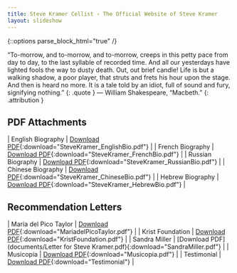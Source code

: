 ```yaml
---
title: Steve Kramer Cellist ‹ The Official Website of Steve Kramer
layout: slideshow
---
```

{::options parse_block_html="true" /}

“To-morrow, and to-morrow, and to-morrow, creeps in this petty pace from day to day, to the last syllable of recorded time. And all our yesterdays have lighted fools the way to dusty death. Out, out brief candle! Life is but a walking shadow, a poor player, that struts and frets his hour upon the stage. And then is heard no more. It is a tale told by an idiot, full of sound and fury, signifying nothing.”
{: .quote }
— William Shakespeare, “Macbeth.”
{: .attribution }

<div class="pure-g">
<div class="pure-u-1 pure-u-md-1-2">

## PDF Attachments

| English Biography  | [Download PDF](documents/SteveKramer_EnglishBio.pdf){:download="SteveKramer_EnglishBio.pdf"} |
| French Biography   | [Download PDF](documents/SteveKramer_FrenchBio.pdf){:download="SteveKramer_FrenchBio.pdf"}  |
| Russian Biography  | [Download PDF](documents/SteveKramer_RussianBio.pdf){:download="SteveKramer_RussianBio.pdf"}  |
| Chinese Biography  | [Download PDF](documents/SteveKramer_ChineseBio.pdf){:download="SteveKramer_ChineseBio.pdf"}  |
| Hebrew Biography   | [Download PDF](documents/SteveKramer_HebrewBio.pdf){:download="SteveKramer_HebrewBio.pdf"}  |

</div>
<div class="pure-u-1 pure-u-md-1-2">

## Recommendation Letters

| Maria del Pico Taylor  | [Download PDF](documents/Steve_Kramer_Recommendation_Maria.pdf){:download="MariadelPicoTaylor.pdf"} |
| Krist Foundation       | [Download PDF](documents/Foundation_recommendation.pdf){:download="KristFoundation.pdf"} |
| Sandra Miller          | [Download PDF](documents/Letter for Steve Kramer.pdf){:download="SandraMiller.pdf"} |
| Musicopia              | [Download PDF](documents/Steve_Kramer_Musicopia_Recommendation.pdf){:download="Musicopia.pdf"} |
| Testimonial            | [Download PDF](documents/Kramer.pdf){:download="Testimonial"} |

</div>
</div>
